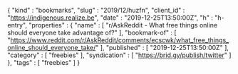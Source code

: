 {
  "kind" : "bookmarks",
  "slug" : "2019/12/huzfn",
  "client_id" : "https://indigenous.realize.be",
  "date" : "2019-12-25T13:50:00Z",
  "h" : "h-entry",
  "properties" : {
    "name" : [ "r/AskReddit - What free things online should everyone take advantage of?" ],
    "bookmark-of" : [ "https://www.reddit.com/r/AskReddit/comments/ecscwk/what_free_things_online_should_everyone_take/" ],
    "published" : [ "2019-12-25T13:50:00Z" ],
    "category" : [ "freebies" ],
    "syndication" : [ "https://brid.gy/publish/twitter" ]
  },
  "tags" : [ "freebies" ]
}
